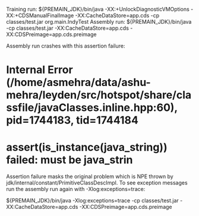 Training run: ${PREMAIN_JDK}/bin/java -XX:+UnlockDiagnosticVMOptions -XX:+CDSManualFinalImage -XX:CacheDataStore=app.cds -cp classes/test.jar org.main.IndyTest
Assembly run: ${PREMAIN_JDK}/bin/java -cp classes/test.jar -XX:CacheDataStore=app.cds -XX:CDSPreimage=app.cds.preimage

Assembly run crashes with this assertion failure:

#  Internal Error (/home/asmehra/data/ashu-mehra/leyden/src/hotspot/share/classfile/javaClasses.inline.hpp:60), pid=1744183, tid=1744184
#  assert(is_instance(java_string)) failed: must be java_strin

Assertion failure masks the original problem which is NPE thrown by jdk/internal/constant/PrimitiveClassDescImpl.<clinit>
To see exception messages run the assembly run again with -Xlog:exceptions=trace:

${PREMAIN_JDK}/bin/java -Xlog:exceptions=trace -cp classes/test.jar -XX:CacheDataStore=app.cds -XX:CDSPreimage=app.cds.preimage
